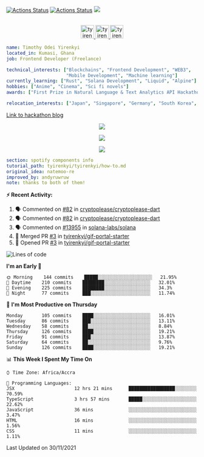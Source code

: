 [![Actions Status](https://github.com/tyirenkyi/tyirenkyi/workflows/wakatime-stats/badge.svg)](https://github.com/tyirenkyi/tyirenkyi/actions)
[![Actions Status](https://github.com/tyirenkyi/tyirenkyi/workflows/update-gh-activity/badge.svg)](https://github.com/tyirenkyi/tyirenkyi/actions)
![](https://visitor-badge.glitch.me/badge?page_id=tyirenkyi.tyirenkyi)

<p align="center">
<br/>
<a href="https://twitter.com/darthapplejewce">
  <img alt="tyirenkyi | Twitter" width="35px" src="https://image.flaticon.com/icons/svg/2111/2111703.svg" />
</a>
<a href="https://www.linkedin.com/in/timothy-yirenkyi-b45b9b137/">
  <img alt="tyirenkyi's LinkdeIN" width="35px" src="https://image.flaticon.com/icons/svg/2111/2111465.svg" />
</a
<a href="https://open.spotify.com/user/6jyx0hj1911n2xd4rm3vwm8j9?si=f0e62187bc474bdf">
  <img alt="tyirenkyi's Spotify" width="35px" src="https://image.flaticon.com/icons/svg/2111/2111627.svg" />
</a>
</p>

```yaml
name: Timothy Odei Yirenkyi
located_in: Kumasi, Ghana
job: Frontend Developer (Freelance)

technical_interests: ["Blockchains", "Frontend Development", "WEB3", 
                      "Mobile Development", "Machine learning"]
currently_learning: ["Rust", "Solana Development", "Liquid", "Alpine"]
hobbies: ["Anime", "Cinema", "Sci fi novels"]
awards: ["First Prize in Natural Language & Text Analytics API Hackathon"]

relocation_interests: ["Japan", "Singapore", "Germany", "South Korea", "UK"]
```

<a href="https://www.expert.ai/blog/the-story-behind-hackathon-winning-peer-reviewers-app">Link to hackathon blog</a>

<p align="center">
  <img alig src="https://github-profile-trophy.vercel.app/?username=tyirenkyi&column=6&rank=SSS,SS,S,AAA,AA,A,B,C" />
</p>


<p align="center">
  <a href="https://tyirenkyi.vercel.app/api/now-playing?open">
    <!-- Music bars move to the beat and are colored based on the track's happiness, danceability and energy! -->
    <img src="https://tyirenkyi.vercel.app/api/now-playing">
  </a>
</p>

<p align="center">
  <img src="https://tyirenkyi.vercel.app/api/top-played">
</p>
 
```yaml
section: spotify components info
tutorial_path: tyirenkyi/tyirenkyi/how-to.md
original_idea: natemoo-re
improved_by: andyruwruw
note: thanks to both of them!
```


**:zap: Recent Activity:**

<!--START_SECTION:activity-->
1. 🗣 Commented on [#82](https://github.com/cryptoplease/cryptoplease-dart/issues/82) in [cryptoplease/cryptoplease-dart](https://github.com/cryptoplease/cryptoplease-dart)
2. 🗣 Commented on [#82](https://github.com/cryptoplease/cryptoplease-dart/issues/82) in [cryptoplease/cryptoplease-dart](https://github.com/cryptoplease/cryptoplease-dart)
3. 🗣 Commented on [#13955](https://github.com/solana-labs/solana/issues/13955) in [solana-labs/solana](https://github.com/solana-labs/solana)
4. 🎉 Merged PR [#3](https://github.com/tyirenkyi/gif-portal-starter/pull/3) in [tyirenkyi/gif-portal-starter](https://github.com/tyirenkyi/gif-portal-starter)
5. 💪 Opened PR [#3](https://github.com/tyirenkyi/gif-portal-starter/pull/3) in [tyirenkyi/gif-portal-starter](https://github.com/tyirenkyi/gif-portal-starter)
<!--END_SECTION:activity-->

<!--START_SECTION:waka-->
![Lines of code](https://img.shields.io/badge/From%20Hello%20World%20I%27ve%20Written-7.4%20million%20lines%20of%20code-blue)

**I'm an Early 🐤** 

```text
🌞 Morning    144 commits    █████░░░░░░░░░░░░░░░░░░░░   21.95% 
🌆 Daytime    210 commits    ████████░░░░░░░░░░░░░░░░░   32.01% 
🌃 Evening    225 commits    ████████░░░░░░░░░░░░░░░░░   34.3% 
🌙 Night      77 commits     ███░░░░░░░░░░░░░░░░░░░░░░   11.74%

```
📅 **I'm Most Productive on Thursday** 

```text
Monday       105 commits    ████░░░░░░░░░░░░░░░░░░░░░   16.01% 
Tuesday      86 commits     ███░░░░░░░░░░░░░░░░░░░░░░   13.11% 
Wednesday    58 commits     ██░░░░░░░░░░░░░░░░░░░░░░░   8.84% 
Thursday     126 commits    ████░░░░░░░░░░░░░░░░░░░░░   19.21% 
Friday       91 commits     ███░░░░░░░░░░░░░░░░░░░░░░   13.87% 
Saturday     64 commits     ██░░░░░░░░░░░░░░░░░░░░░░░   9.76% 
Sunday       126 commits    ████░░░░░░░░░░░░░░░░░░░░░   19.21%

```


📊 **This Week I Spent My Time On** 

```text
⌚︎ Time Zone: Africa/Accra

💬 Programming Languages: 
JSX                      12 hrs 21 mins      █████████████████░░░░░░░░   70.59% 
TypeScript               3 hrs 57 mins       █████░░░░░░░░░░░░░░░░░░░░   22.62% 
JavaScript               36 mins             ░░░░░░░░░░░░░░░░░░░░░░░░░   3.47% 
HTML                     16 mins             ░░░░░░░░░░░░░░░░░░░░░░░░░   1.56% 
CSS                      11 mins             ░░░░░░░░░░░░░░░░░░░░░░░░░   1.11%

```


 Last Updated on 30/11/2021
<!--END_SECTION:waka-->

